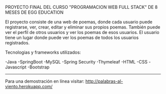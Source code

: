 PROYECTO FINAL DEL CURSO "PROGRAMACION WEB FULL STACK" DE 8 MESES DE EGG EDUCATION

El proyecto consiste de una web de poemas, donde cada usuario puede registrarse, ver, crear, editar y eliminar sus propios poemas.
También puede ver el perfil de otros usuarios y ver los poemas de esos usuarios.
El usuario tiene un lugar donde puede ver los poemas de todos los usuarios registrados.

Tecnologias y frameworks utilizados:

-Java
-SpringBoot
-MySQL
-Spring Security
-Thymeleaf
-HTML
-CSS
-Javascript
-Bootstrap

-----------------------

Para una demostración en línea visitar: http://palabras-al-viento.herokuapp.com/
